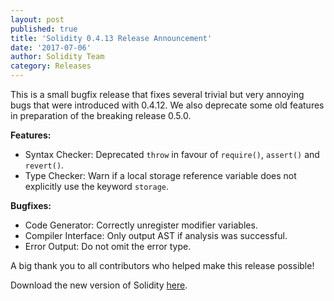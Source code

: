 ```yaml
---
layout: post
published: true
title: 'Solidity 0.4.13 Release Announcement'
date: '2017-07-06'
author: Solidity Team
category: Releases
---
```


This is a small bugfix release that fixes several trivial but very annoying bugs that were introduced with 0.4.12. We also deprecate some old features in preparation of the breaking release 0.5.0.

**Features:**

- Syntax Checker: Deprecated `throw` in favour of `require()`, `assert()` and `revert()`.
- Type Checker: Warn if a local storage reference variable does not explicitly use the keyword `storage`.

**Bugfixes:**

- Code Generator: Correctly unregister modifier variables.
- Compiler Interface: Only output AST if analysis was successful.
- Error Output: Do not omit the error type.

A big thank you to all contributors who helped make this release possible!

Download the new version of Solidity [here](https://github.com/ethereum/solidity/releases/tag/v0.4.13).
